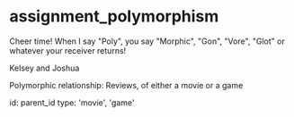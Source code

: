 assignment_polymorphism
=======================

Cheer time! When I say "Poly", you say "Morphic", "Gon", "Vore", "Glot" or whatever your receiver returns!

Kelsey and Joshua

Polymorphic relationship: Reviews, of either a movie or a game

id: parent_id
type: 'movie', 'game'